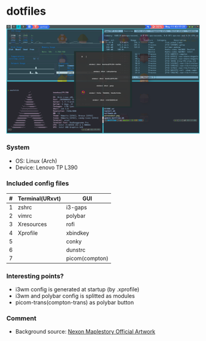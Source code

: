 # dotfiles

![screenshot](dotfiles-img.png)

### System

- OS: Linux (Arch)
- Device: Lenovo TP L390

### Included config files

| # | Terminal(URxvt) | GUI            |
|---|-----------------|----------------|
| 1 | zshrc           | i3-gaps        |
| 2 | vimrc           | polybar        |
| 3 | Xresources      | rofi           |
| 4 | Xprofile        | xbindkey       |
| 5 |                 | conky          |
| 6 |                 | dunstrc        |
| 7 |                 | picom(compton) |

### Interesting points?
- i3wm config is generated at startup (by .xprofile)
- i3wm and polybar config is splitted as modules
- picom-trans(compton-trans) as polybar button

### Comment
- Background source: [Nexon Maplestory Official Artwork](https://ssl.nx.com/s2/game/maplestory/renewal/common/media/artwork/artwork_14.jpg)

